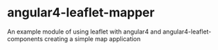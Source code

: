 # angular4-leaflet-mapper
An example module of using leaflet with angular4 and angular4-leaflet-components creating a simple map application
